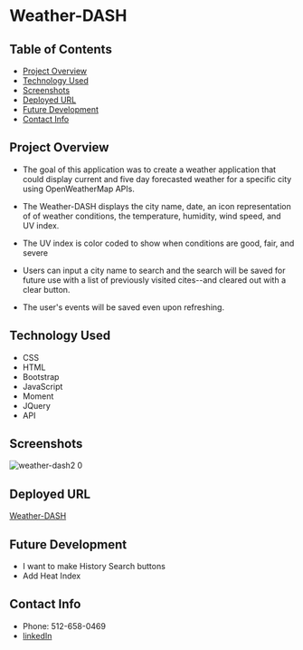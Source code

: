 # Weather-DASH

## Table of Contents
* [Project Overview](#Project-overview)
* [Technology Used](#Technology-used)
* [Screenshots](#Screenshots)
* [Deployed URL](#Deployed-url)
* [Future Development](#Future-development)
* [Contact Info](#Contact-info)

## Project Overview

* The goal of this application was to create a weather application that could display current and five day forecasted weather for a specific city using OpenWeatherMap APIs.

* The Weather-DASH displays the city name, date, an icon representation of of weather conditions, the temperature, humidity, wind speed, and UV index.

* The UV index is color coded to show when conditions are good, fair, and severe 

* Users can input a city name to search and the search will be saved for future use with a list of previously visited cites--and cleared out with a clear button.

* The user's events will be saved even upon refreshing.

## Technology Used

* CSS
* HTML
* Bootstrap
* JavaScript
* Moment
* JQuery
* API

## Screenshots


![weather-dash2 0](https://user-images.githubusercontent.com/78969397/121293228-e1060700-c8b0-11eb-8d59-abb6be73cca2.png)






## Deployed URL

[Weather-DASH](https://chainrxn12.github.io/Weather-Dash/ "Weather-DASH Home")

## Future Development

* I want to make History Search buttons
* Add Heat Index

## Contact Info

* Phone: 512-658-0469
* [linkedIn](https://www.linkedin.com/in/billy-dorman-b51129205/ "LinkedIn Home")
